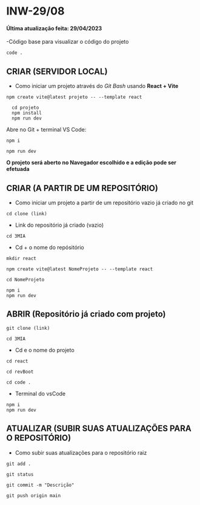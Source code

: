 # INW-29/08
#### Última atualização feita: 29/04/2023

-Código base para visualizar o código do projeto
~~~comand
code .
~~~

## CRIAR (SERVIDOR LOCAL)
- Como iniciar um projeto através do _Git Bash_ usando **React + Vite** <br>
~~~comand
npm create vite@latest projeto -- --template react
~~~~
~~~comand
  cd projeto
  npm install
  npm run dev
~~~~
Abre no Git + terminal VS Code:
~~~comand
npm i
~~~
~~~comand
npm run dev
~~~
**O projeto será aberto no Navegador escolhido e a edição pode ser efetuada**

## CRIAR (A PARTIR DE UM REPOSITÓRIO)
- Como iniciar um projeto a partir de um repositório vazio já criado no git
~~~comand
cd clone (link)
~~~
- Link do repositório já criado (vazio)
~~~comand
cd 3MIA
~~~
- Cd + o nome do repósitório
~~~comand
mkdir react
~~~
~~~comand
npm create vite@latest NomeProjeto -- --template react
~~~
~~~comand
cd NomeProjeto
~~~
~~~comand
npm i
npm run dev
~~~

## ABRIR (Repositório já criado com projeto)
~~~comand
git clone (link)
~~~
~~~comand
cd 3MIA
~~~
- Cd e o nome do projeto
~~~comand
cd react
~~~
~~~comand
cd revBoot
~~~
~~~comand
cd code .
~~~
- Terminal do vsCode
~~~comand
npm i
npm run dev
~~~

## ATUALIZAR (SUBIR SUAS ATUALIZAÇÕES PARA O REPOSITÓRIO)
- Como subir suas atualizações para o repositório raiz
~~~comand
git add .
~~~
~~~comand
git status
~~~
~~~comand
git commit -m "Descrição"
~~~
~~~comand
git push origin main
~~~

